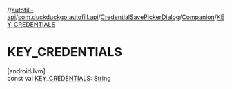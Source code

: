 //[autofill-api](../../../../index.md)/[com.duckduckgo.autofill.api](../../index.md)/[CredentialSavePickerDialog](../index.md)/[Companion](index.md)/[KEY_CREDENTIALS](-k-e-y_-c-r-e-d-e-n-t-i-a-l-s.md)

# KEY_CREDENTIALS

[androidJvm]\
const val [KEY_CREDENTIALS](-k-e-y_-c-r-e-d-e-n-t-i-a-l-s.md): [String](https://kotlinlang.org/api/latest/jvm/stdlib/kotlin/-string/index.html)
